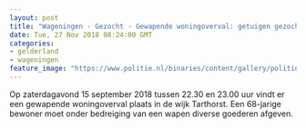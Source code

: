 ```yaml
---
layout: post
title: "Wageningen - Gezocht - Gewapende woningoverval: getuigen gezocht!"
date: Tue, 27 Nov 2018 08:24:00 GMT
categories: 
- gelderland 
- wageningen 
feature_image: "https://www.politie.nl/binaries/content/gallery/politie/gezocht/verdachten/2018/september/02-on/2018417914-1.jpg"
---
```


Op zaterdagavond 15 september 2018 tussen 22.30 en 23.00 uur vindt er een gewapende woningoverval plaats in de wijk Tarthorst. Een 68-jarige bewoner moet onder bedreiging van een wapen diverse goederen afgeven.
